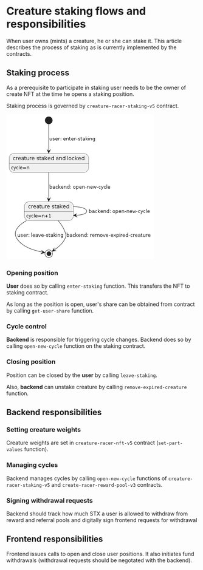 # Creature staking flows and responsibilities

When user owns (mints) a creature, he or she can stake it. This
article describes the process of staking as is currently
implemented by the contracts. 
    
## Staking process

As a prerequisite to participate in staking user needs to be the
owner of create NFT at the time he opens a staking position. 

Staking process is governed by `creature-racer-staking-v5`
contract.


![](staking.png)

### Opening position
**User** does so by calling `enter-staking` function. This
transfers  the NFT to staking contract.

As long as the position is open, user's share can be obtained
from contract by calling `get-user-share` function.

### Cycle control

**Backend** is responsible for triggering cycle changes. Backend
does so by calling `open-new-cycle` function on the staking
contract.

### Closing position

Position can be closed by the **user** by calling
`leave-staking`.

Also, **backend** can unstake creature by calling
`remove-expired-creature` function.

## Backend responsibilities

### Setting creature weights

Creature weights are set in `creature-racer-nft-v5` contract
(`set-part-values` function).

### Managing cycles

Backend manages cycles by calling `open-new-cycle` functions of
`creature-racer-staking-v5` and `create-racer-reward-pool-v3`
contracts.

### Signing withdrawal requests

Backend should track how much STX a user is allowed to withdraw
from reward and referral pools and digitally sign frontend
requests for withdrawal

## Frontend responsibilities

Frontend issues calls to open and close user positions. It also
initiates fund withdrawals (withdrawal requests should be
negotated with the backend).
